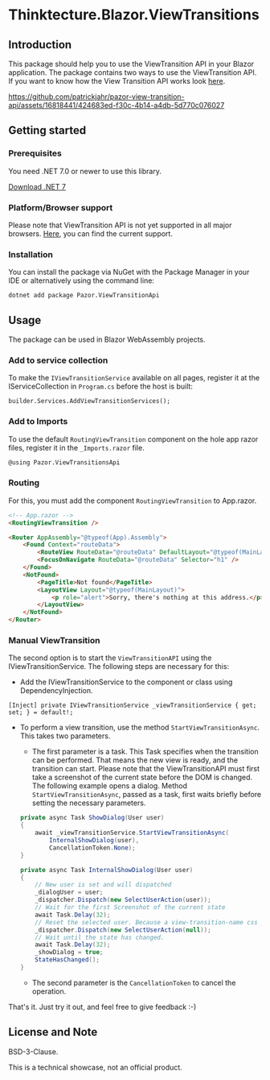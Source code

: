 # Thinktecture.Blazor.ViewTransitions


## Introduction
This package should help you to use the ViewTransition API in your Blazor application. The package contains two ways to use the ViewTransition API.
If you want to know how the View Transition API works look [here](https://drafts.csswg.org/css-view-transitions/#viewtransition).

https://github.com/patrickjahr/pazor-view-transition-api/assets/16818441/424683ed-f30c-4b14-a4db-5d770c076027

## Getting started

### Prerequisites

You need .NET 7.0 or newer to use this library.

[Download .NET 7](https://dotnet.microsoft.com/download/dotnet/7.0)

### Platform/Browser support

Please note that ViewTransition API is not yet supported in all major browsers. [Here](https://caniuse.com/?search=ViewTransition%20API), you can find the current support.

### Installation


You can install the package via NuGet with the Package Manager in your IDE or alternatively using the command line:

```
dotnet add package Pazor.ViewTransitionApi
```


## Usage

The package can be used in Blazor WebAssembly projects.

### Add to service collection

To make the `IViewTransitionService` available on all pages, register it at the IServiceCollection in `Program.cs` before the host is built:

`builder.Services.AddViewTransitionServices();`

### Add to Imports

To use the default `RoutingViewTransition` component on the hole app razor files, register it in the `_Imports.razor` file.

```html
@using Pazor.ViewTransitionsApi
```

### Routing

For this, you must add the component `RoutingViewTransition` to App.razor.

```html
<!-- App.razor -->
<RoutingViewTransition />

<Router AppAssembly="@typeof(App).Assembly">
    <Found Context="routeData">
        <RouteView RouteData="@routeData" DefaultLayout="@typeof(MainLayout)" />
        <FocusOnNavigate RouteData="@routeData" Selector="h1" />
    </Found>
    <NotFound>
        <PageTitle>Not found</PageTitle>
        <LayoutView Layout="@typeof(MainLayout)">
            <p role="alert">Sorry, there's nothing at this address.</p>
        </LayoutView>
    </NotFound>
</Router>
```

### Manual ViewTransition

The second option is to start the `ViewTransitionAPI` using the IViewTransitionService.
The following steps are necessary for this:
- Add the IViewTransitionService to the component or class using DependencyInjection.

`[Inject] private IViewTransitionService _viewTransitionService { get; set; } = default!;`

- To perform a view transition, use the method `StartViewTransitionAsync`. This takes two parameters.

    - The first parameter is a task. This Task specifies when the transition can be performed. That means the new view is ready, and the transition can start. Please note that the ViewTransitionAPI must first take a screenshot of the current state before the DOM is changed. The following example opens a dialog. Method `StartViewTransitionAsync`, passed as a task, first waits briefly before setting the necessary parameters.

    ```csharp
    private async Task ShowDialog(User user)
    {
        await _viewTransitionService.StartViewTransitionAsync(
            InternalShowDialog(user), 
            CancellationToken.None);
    }

    private async Task InternalShowDialog(User user)
    {
        // New user is set and will dispatched
        _dialogUser = user;
        _dispatcher.Dispatch(new SelectUserAction(user));
        // Wait for the first Screenshot of the current state
        await Task.Delay(32);
        // Reset the selected user. Because a view-transition-name css property may appear only once in the DOM.
        _dispatcher.Dispatch(new SelectUserAction(null));
        // Wait until the state has changed.
        await Task.Delay(32);
        _showDialog = true;
        StateHasChanged();
    }
    ```

    - The second parameter is the `CancellationToken` to cancel the operation.

That's it. Just try it out, and feel free to give feedback :-)

## License and Note

BSD-3-Clause.

This is a technical showcase, not an official product.
